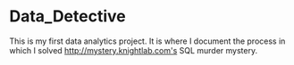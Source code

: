 # Data_Detective
This is my first data analytics project. It is where I document the process in which I solved http://mystery.knightlab.com's SQL murder mystery.
